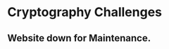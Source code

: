 # Cryptography Challenges

## Website down for Maintenance.
<!---
# Shouldn’t have skipped algebra class Pt. 1 

## Answer:

+ When you solve the equation you get the answer as 64. 
+ [Tutorial](http://tutorial.math.lamar.edu/Solutions/Alg/SolveExpEqns/Prob7.aspx)
+ b = 4, c = 6
+ From this, you need to infer that the encryption used is Base 64
+ You need to apply the Base 64 encryption to the input string which is hex
+ Something to note:
   + If you try to directly paste the input string in a converter online, it’ll probably recognise it as an ASCII string. This is misdirection, if you try to apply base 64 to the ascii string, it’ll give you a human readable string that’s not the correct flag. 
   + You can avoid this by writing your own code for it, which usually does the trick.
   + Also a note to be made, flags always need not be human readable. People tend to think they are, but that isn't necessary.

   + Here's the actual flag:
   + SSdtIGtpbGxpbzNYmW91ciBicmFpbiBsaWtlIGEgcG9pc29ub3VzIG11c2hyb29t




# Return of the cypher cryptography 

ICROCI, G FZWMSZF YWIE IWRE CJWMF AZCF OWM YCGX GP FZE ZWYDGFCB, CPX SGTEP AZCF ZCY ZCDDEPEX G FZGPU G GF AWMBX JE SWWX FW AWRU FWSEFZER. MPLWRFMPCFEBO GF YEEIY FZCF G CI PWF FZE WPBO WPE FROGPS FW LGPX FZE JWWU. FZERE GY C FZRGTGPS JBCQU ICRUEF CIWPS JGJBGWDZGBEY LWR CPOFZGPS CY WBX CY FZGY. GF GY TERO TCBMCJBE CPX GL FZE JWWU XGYCDDECRY GPFW FZE YZCXWAO AWRBX WL DRGTCFE BGJRCRGEY AE IGSZF PWF YEE GF CSCGP LWR QEPFMRGEY YW GF GY RECBBO GIDWRFCPF AE SEF FW GF LGRYF. FCQGFMY QBECRBO ACPFEX FW ICUE GF XGLLGQMBF FW CYYEIJBE FZE EPFGRE XWQMIEPF, YW ZE ZCX GF ZGXXEP CF C PMIJER WL YGFEY CRWMPX FZE CPQGEPF AWRBX. FZE JRGFGYZ BGJRCRO XEQGXEX FW YEPX YWIEWPE FW FRO FW LGPX CBB FZE DGEQEY. FZEGR EHDERFY LGSMREX FZE QZCDFERY AERE BGUEBO FW JE EPQRODFEX FWW YW, SGTEP IO JCQUSRWMPX, FZEO CYUEX IE FW SW. FZEO AERE RGSZF WL QWMRYE, FZE LGRYF QZCDFER ACY XGYSMGYEX MYGPS C QCEYCR YZGLF CPX FZE YEQWPX JO C YQOFCBE QGDZER, CPX G CI JESGPPGPS FW AWPXER AZCF WFZER QGDZERY FCQGFMY IGSZF QZCBBEPSE MY AGFZ. CY LCR CY AE UPWA FZE RWICPY AWMBX PWF ZCTE ZCX FZCF ICPO FW QZWWYE LRWI. G YMDDWYE ZE IGSZF ZCTE UPWAP CJWMF YWIE LWRI WL FZE DWBOJGMY QGDZER. FZE XWQMIEPFY G ZCTE LWMPX YW LCR (FCQGFMY BCYF FEYFCIEPF CPX QZCDFERY WPE CPX FAW WL ZGY ZGXXEP JWWU) ECQZ SGTE C QBME FW FZE BWQCFGWP WL FZE PEHF WPE, CPX CY YWWP CY FZEO BEF IE WMF WL ZWYDGFCB G DBCP FW FRO FW BWQCFE FZE FZGRX QZCDFER, AZGQZ FCQGFMY FEBBY MY GY ZGXXEP WP FZE GYBE WL FZWRPY. FZERE CRE YETERCB DBCQEY GP FZE CPQGEPF AWRBX FZCF FZGY IGSZF RELER FW, JMF G ZCTE C DREFFO SWWX GXEC WL AZERE GF IGSZF JE. GL G FZGPU WL CPOFZGPS EBYE G AGBB SEF GF FW OWM, CPX CY REKMEYFEX G AGBB QWDO GP OWMR LRGEPX ZCRRO. G YMSSEYF AE FGSZFEP YEQMRGFO C BGFFBE. ICOJE GL AE JBWQU WMR QGDZER FEHFY BGUE FZE EHDERFY GF AGBB DMF WLL QCYMCB GPFERQEDFY. FZE DEWDBE AE CRE MD CSCGPYF CRE MPBGUEBO FW JE XEFERREX JO IMQZ, JMF AE XWP'F ACPF FW GPTGFE EHFRC GPFERBWDERY FW FZE DCRFO. JO FZE ACO, IO LRGEPX GP FZE YWMU FWBX IE FZCF ZE IEF WPE WL OWMR CSEPFY AZW ACY CYUGPS GL ZE UPEA AZERE G ACY, AZGQZ YEEIY C JGF WXX SGTEP FZCF OWM UPWA G CI YFMQU ZERE. ACY FZCF NMYF FW FZRWA WMR RGTCBY WLL FZE YQEPF? CBB FZE JEYF, NWXGE
The flag is the concatenation of the first and last word of this text. The flag is of the format CTF{Concatenated_string}

## Answer: 

   + What you need to do in this question is something known as “frequency analysis”. 
   + You can look it up on google, essentially you try to guess what the most common letters are based on generalised statistics.
   + A good keyword to start with is look at all 3 letter words in the ciphertext and then try to guess which one of those is “the”
   + The flag is CTF{maryamjodie)


# Manual labour for ez points 

この magji Κωδικοποίηση corda ଅଛି been esconder


The 3rd letter of each of the first 6 languages concatenated together makes the flag. The flag is of the format ctf{ Concatenated_string }


## Answer: 

   + You need to find out the different languages used in the input given.
   + Some languages have similar dialects, so you might not get the correct answer in one go. Trial and error
   + Japanese, Albanian, Greek, Portugese, Odia, English, Spanish (7th language so doesn't even matter)
   + Not a lot of logic here, just search and replce.

# 777

+ Remove all the 777's from the cipher text.
+ Convert integer to ascii.
+ To get the flag.

# The National Treasure

## Description

Let's have a little recap of one of the cult classics.
Here we have an Ottendorf Cipher and we will use the same Benjamin Franklin's Silence Dogood letters (https://www.kalh.org/silence.pdf).
Can you decrypt it just like the movies?

+ A video was given as a reference for understanding the Ottendorf Cipher.
+ According to the video, the first number indicated letter/page number, second indicated the line number and third indicated the position of the letter on that line.
+ Hence all we had to do was manually decipher each line in the cipher.txt file.

# Lots!!!

+ Method 1 [Before Hints]
	+ Question Description mentions "First Caesar and his many ciphers"
	+ Not too straighforward but ...
		+ First Caesar - JULIUS [Most commonly used first name of caesar]
		+ Many ciphers - Vigenere cipher is a combination of multipl caesar ciphers.
	+ Solve a vigenere cipher with JULIUS as the key.
	+ Entire cipher text as in caps so mostlikely that Key was also in caps.

+ Method 2 [After Hints]
	+ "What has more caesar ciphers than caesar ciphers itself" - [Could have directly said it was a vigenere cipher]
	+ "First of caesar not just caesar is a key to your problem" - JULIUS is the key
	+ Decrypt Vigenere Cipher to get the answer with key JULIUS.

# Bobby and Alice

## Description

Bobby to avenge the loss from the previous CTF approaches Alice who is a RSA expert.
She comes up with a cipher m and gives it to Bobby.
Can you decrypt that message ?

Learn about RSA here: https://en.wikipedia.org/wiki/RSA_(cryptosystem)

+ We know that the Cipher given was RSA based on the description.
+ Here the value of 'm' was actually the cipher 'c' which was mentioned in wikipedia.
+ We can see that Alice had given the private key as well (the mistake!!).
+ All we needed to do was use the formula mentioned in the wikipedia
+ The message is also in long int. Hence we use long_to_bytes() from Crypto.Util.number.
+ The python code used to decode
<img src = "./b&a.PNG" alt = "Website Form" />

--->